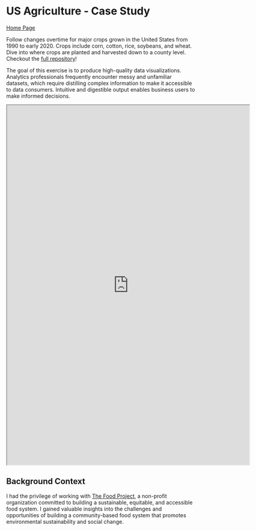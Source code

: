 # US Agriculture - Case Study

[Home Page](/index.md)

Follow changes overtime for major crops grown in the United States from 1990 to early 2020. Crops include corn, cotton, rice, soybeans, and wheat. Dive into where crops are planted and harvested down to a county level. Checkout the [full repository](https://github.com/matthewklim/us-agriculture)!

The goal of this exercise is to produce high-quality data visualizations. Analytics professionals frequently encounter messy and unfamiliar datasets, which require distilling complex information to make it accessible to data consumers. Intuitive and digestible output enables business users to make informed decisions.

<iframe src="https://public.tableau.com/views/USAgriculture_15891807504100/UnitedStatesAgriculture?:showVizHome=no&:embed=true"
 width="645" height="955"></iframe>

## Background Context

I had the privilege of working with [The Food Project](https://thefoodproject.org/), a non-profit organization committed to building a sustainable, equitable, and accessible food system. I gained valuable insights into the challenges and opportunities of building a community-based food system that promotes environmental sustainability and social change.
